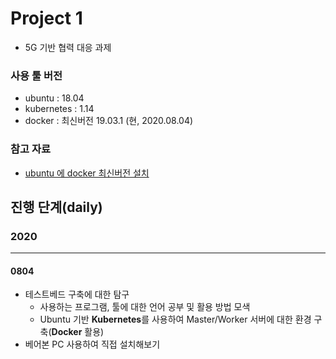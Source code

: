 # Project 1

- 5G 기반 협력 대응 과제



### 사용 툴 버전

- ubuntu : 18.04
- kubernetes : 1.14
- docker : 최신버전 19.03.1 (현, 2020.08.04)



### 참고 자료

- [ubuntu 에 docker 최신버전 설치](https://www.dante2k.com/581)



## 진행 단계(daily)

### 2020

---

#### 0804

- 테스트베드 구축에 대한 탐구
  - 사용하는 프로그램, 툴에 대한 언어 공부 및 활용 방법 모색
  - Ubuntu 기반 **Kubernetes**를 사용하여 Master/Worker 서버에 대한 환경 구축(**Docker** 활용)
- 베어본 PC 사용하여 직접 설치해보기